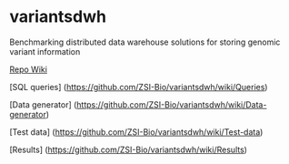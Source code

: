 # variantsdwh
Benchmarking distributed data warehouse solutions for storing genomic variant information


[Repo Wiki](https://github.com/ZSI-Bio/variantsdwh/wiki)

[SQL queries] (https://github.com/ZSI-Bio/variantsdwh/wiki/Queries)

[Data generator] (https://github.com/ZSI-Bio/variantsdwh/wiki/Data-generator)

[Test data] (https://github.com/ZSI-Bio/variantsdwh/wiki/Test-data)

[Results] (https://github.com/ZSI-Bio/variantsdwh/wiki/Results)

